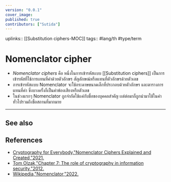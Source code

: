 ```yaml
---
version: "0.0.1"
cover_image:
published: true
contributors: ["Sutida"]
---
```

uplinks:: [[Substitution ciphers-MOC]]
tags:: #lang/th #type/term 

# Nomenclator cipher
- *Nomenclator ciphers* คือ หนึ่งในการเข้ารหัสเเบบ [[Substitution ciphers]] เป็นการเข้ารหัสที่ใช้การเเทนที่คำด้วยตัวอักษร สัญลักษณ์หรือเเทนที่ตัวอักษรด้วยตัวเลข
-  การเข้ารหัสเเบบ Nomenclator จะใช้กระดาษขนาดเล็กที่ประกอบด้วยตัวอักษร และตารางการแทนที่คำ ซึ่งบางครั้งก็เป็นคำพ้องเสียงหรือตัวเลข  
- ในช่วงแรกๆ Nomenclator ถูกจำกัดใช้เเค่กับชื่อของบุคคลสำคัญ เเต่ต่อมาก็ถูกนำมาใช้ในคำทั่วไปรวมถึงชื่อสถานที่มากมาย
---
## See also
## References
- [Cryptography for Everybody,"Nomenclator Ciphers Explained and Created,"2021.](https://youtu.be/E8UWbo8axsE)
- [Tom Olzak,"Chapter 7: The role of cryptography in information security,"2012.](https://resources.infosecinstitute.com/topic/role-of-cryptography/)
- [Wikipedia,"Nomenclator,"2022.](https://en.wikipedia.org/wiki/Substitution_cipher#Nomenclator)
